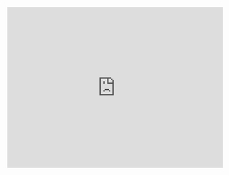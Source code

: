 <embed src="https://drive.google.com/file/d/1tuOPa0Mz2BWfKCL0VqVbFGfll-GObc9V/view?usp=sharing" width="500" height="375">
